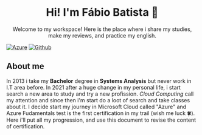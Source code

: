 <h1 align="center"> Hi! I'm Fábio Batista 👋 </h1>

<p align="center"> Welcome to my workspace! Here is the place where i share my studies, make my reviews, and practice my english. </p>

[![Azure](https://badgen.net/badge/icon/Azure?icon=azure&label)](https://azure.microsoft.com) [![Github](https://badgen.net/badge/icon/github?icon=github&label)](https://github.com/ofabiobatista)

## About me

In 2013 i take my **Bachelor** degree in **Systems Analysis** but never work in I.T area before. In 2021 after a huge change in my personal life, i start search a new area to study and try a new profission. *Cloud Computing* call my attention and since then i'm start do a loot of search and take classes about it. I decide start my journey in Microsoft Cloud called "Azure" and Azure Fudamentals test is the first certification in my trail (wish me luck 🍀). Here i'll put all my progression, and use this document to revise the content of certification.
<!--
**ofabiobatista/ofabiobatista** is a ✨ _special_ ✨ repository because its `README.md` (this file) appears on your GitHub profile.

Here are some ideas to get you started:

- 🔭 I’m currently working on ...
- 🌱 I’m currently learning ...
- 👯 I’m looking to collaborate on ...
- 🤔 I’m looking for help with ...
- 💬 Ask me about ...
- 📫 How to reach me: ...
- 😄 Pronouns: ...
- ⚡ Fun fact: ...
-->
